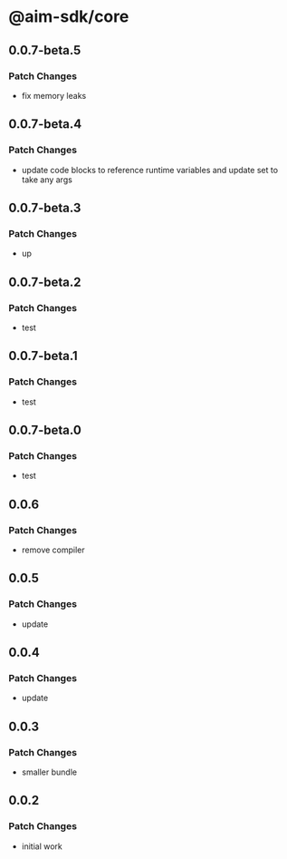 # @aim-sdk/core

## 0.0.7-beta.5

### Patch Changes

- fix memory leaks

## 0.0.7-beta.4

### Patch Changes

- update code blocks to reference runtime variables and update set to take any args

## 0.0.7-beta.3

### Patch Changes

- up

## 0.0.7-beta.2

### Patch Changes

- test

## 0.0.7-beta.1

### Patch Changes

- test

## 0.0.7-beta.0

### Patch Changes

- test

## 0.0.6

### Patch Changes

- remove compiler

## 0.0.5

### Patch Changes

- update

## 0.0.4

### Patch Changes

- update

## 0.0.3

### Patch Changes

- smaller bundle

## 0.0.2

### Patch Changes

- initial work
